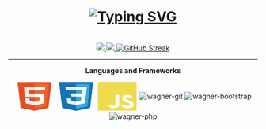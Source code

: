  <h1 align="center"><a href="https://git.io/typing-svg"><img src="https://readme-typing-svg.demolab.com?font=Roboto&weight=800&size=30&duration=3000&pause=1000&color=78CA22&center=true&vCenter=true&width=600&height=180&lines=Hello+world!;I'm+Wagner+Nazario.;I'm+Front-end+Developer+Jr." alt="Typing SVG" /></a></h1>
<br>
<div align="center">
  <a href="https://github.com/wagnernazarios">
  <img height="180" src="https://github-readme-stats.vercel.app/api?username=wagnernazarios&show_icons=true&theme=merko&locale=pt-br&include_all_commits=true&count_private=true"/>
  <img height="180" src="https://github-readme-stats.vercel.app/api/top-langs/?username=wagnernazarios&layout=compact&langs_count=5&theme=merko&locale=pt-br"/>
  <a href="https://github.com/wagnernazarios">
  <a href="https://git.io/streak-stats"><img src="https://streak-stats.demolab.com?user=wagnernazarios&theme=merko&locale=pt_BR&card_width=820" alt="GitHub Streak" /></a>
  </div>
<hr>
 <div align="center">
   <p ><strong>Languages and Frameworks</strong></p>
  <img align="center"  height="60" width="80" src="https://raw.githubusercontent.com/devicons/devicon/master/icons/html5/html5-original.svg">
  <img align="center"  height="60" width="80" src="https://raw.githubusercontent.com/devicons/devicon/master/icons/css3/css3-original.svg">
  <img align="center"  height="60" width="80" src="https://raw.githubusercontent.com/devicons/devicon/master/icons/javascript/javascript-plain.svg">
  <img align="center" height="60" alt="wagner-git" width="80" src="https://cdn.jsdelivr.net/gh/devicons/devicon/icons/git/git-original.svg"/>         
 <img align="center" alt="wagner-bootstrap" height="60" width="80" src="https://files.brandlogos.net/svg/PjKl3aKXeF/bootstrap-logo-5247297pJQ_brandlogos.net.svg">
  <img align="center" alt="wagner-php" height="60" width="80" src="https://upload.wikimedia.org/wikipedia/commons/2/27/PHP-logo.svg">
  </div>
   
   
